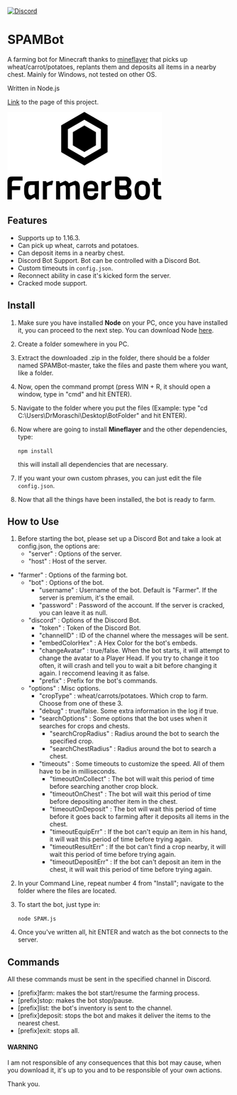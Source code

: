[![Discord](https://img.shields.io/badge/Chat-Discord-blue.svg)](https://discord.gg/JQeVxbQT5G)
# SPAMBot
A farming bot for Minecraft thanks to [mineflayer](https://github.com/PrismarineJS/mineflayer) that picks up wheat/carrot/potatoes, replants them and deposits all items in a nearby chest. Mainly for Windows, not tested on other OS.

Written in Node.js

[Link](https://drmoraschi.github.io/FarmerBot/) to the page of this project.

<img alt="logo" src="https://github.com/DrMoraschi/FarmerBot/raw/master/images/projectlogo.jpg" height="200" />

## Features

 * Supports up to 1.16.3.
 * Can pick up wheat, carrots and potatoes.
 * Can deposit items in a nearby chest.
 * Discord Bot Support. Bot can be controlled with a Discord Bot.
 * Custom timeouts in `config.json`.
 * Reconnect ability in case it's kicked form the server.
 * Cracked mode support.

## Install

 1. Make sure you have installed **Node** on your PC, once you have installed it, you can proceed to the next step. You can download Node [here](https://nodejs.org/).
 1. Create a folder somewhere in you PC.
 2. Extract the downloaded .zip in the folder, there should be a folder named SPAMBot-master, take the files and paste them where you want, like a folder.
 3. Now, open the command prompt (press WIN + R, it should open a window, type in "cmd" and hit ENTER).
 4. Navigate to the folder where you put the files (Example: type "cd C:\Users\DrMoraschi\Desktop\BotFolder" and hit ENTER).
 5. Now where are going to install **Mineflayer** and the other dependencies, type:
	
	`npm install`
    
    this will install all dependencies that are necessary.

 6. If you want your own custom phrases, you can just edit the file `config.json`.
 7. Now that all the things have been installed, the bot is ready to farm.
 
## How to Use
 1. Before starting the bot, please set up a Discord Bot and take a look at config.json, the options are:
 	* "server" : Options of the server.
    * "host" : Host of the server.
  * "farmer" : Options of the farming bot.
    * "bot" : Options of the bot.
      * "username" : Username of the bot. Default is "Farmer". If the server is premium, it's the email.
      * "password" : Password of the account. If the server is cracked, you can leave it as null.
    * "discord" : Options of the Discord Bot.
      * "token" : Token of the Discord Bot.
      * "channelID" : ID of the channel where the messages will be sent.
      * "embedColorHex" : A Hex Color for the bot's embeds.
      * "changeAvatar" : true/false. When the bot starts, it will attempt to change the avatar to a Player Head. If you try to change it too often, it will crash and tell you to wait a bit before changing it again. I reccomend leaving it as false.
      * "prefix" : Prefix for the bot's commands.
    * "options" : Misc options.
      * "cropType" : wheat/carrots/potatoes. Which crop to farm. Choose from one of these 3.
      * "debug" : true/false. Some extra information in the log if true.
      * "searchOptions" : Some options that the bot uses when it searches for crops and chests.
        * "searchCropRadius" : Radius around the bot to search the specified crop.
        * "searchChestRadius" : Radius around the bot to search a chest.
      * "timeouts" : Some timeouts to customize the speed. All of them have to be in milliseconds.
        * "timeoutOnCollect" : The bot will wait this period of time before searching another crop block.
        * "timeoutOnChest" : The bot will wait this period of time before depositing another item in the chest.
        * "timeoutOnDeposit" : The bot will wait this period of time before it goes back to farming after it deposits all items in the chest.
        * "timeoutEquipErr" : If the bot can't equip an item in his hand, it will wait this period of time before trying again.
        * "timeoutResultErr" : If the bot can't find a crop nearby, it will wait this period of time before trying again.
        * "timeoutDepositErr" : If the bot can't deposit an item in the chest, it will wait this period of time before trying again.
 2. In your Command Line, repeat number 4 from "Install"; navigate to the folder where the files are located.
 3. To start the bot, just type in:
	
	```node SPAM.js```

 4. Once you've written all, hit ENTER and watch as the bot connects to the server.
 
 ## Commands
 All these commands must be sent in the specified channel in Discord.
 * [prefix]farm: makes the bot start/resume the farming process.
 * [prefix]stop: makes the bot stop/pause.
 * [prefix]list: the bot's inventory is sent to the channel.
 * [prefix]deposit: stops the bot and makes it deliver the items to the nearest chest.
 * [prefix]exit: stops all.
 
 #### WARNING
 
  I am not responsible of any consequences that this bot may cause, when you download it, it's up to you and to be responsible of your own actions.
  
  Thank you.
